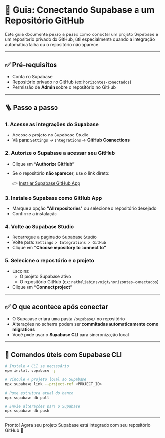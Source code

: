 
# 🚀 Guia: Conectando Supabase a um Repositório GitHub

Este guia documenta passo a passo como conectar um projeto Supabase a um repositório privado do GitHub, útil especialmente quando a integração automática falha ou o repositório não aparece.

---

## ✅ Pré-requisitos

- Conta no Supabase
- Repositório privado no GitHub (ex: `horizontes-conectados`)
- Permissão de **Admin** sobre o repositório no GitHub

---

## 🪜 Passo a passo

### 1. Acesse as integrações do Supabase
- Acesse o projeto no Supabase Studio
- Vá para: `Settings` → `Integrations` → **GitHub Connections**

### 2. Autorize o Supabase a acessar seu GitHub
- Clique em **“Authorize GitHub”**
- Se o repositório **não aparecer**, use o link direto:

  👉 [Instalar Supabase GitHub App](https://github.com/apps/supabase/installations/new)

### 3. Instale o Supabase como GitHub App
- Marque a opção **"All repositories"** ou selecione o repositório desejado
- Confirme a instalação

### 4. Volte ao Supabase Studio
- Recarregue a página do Supabase Studio
- Volte para: `Settings > Integrations > GitHub`
- Clique em **“Choose repository to connect to”**

### 5. Selecione o repositório e o projeto
- Escolha:
  - O projeto Supabase ativo
  - O repositório GitHub (ex: `nathaliabinsvoigt/horizontes-conectados`)
- Clique em **“Connect project”**

---

## ✅ O que acontece após conectar

- O Supabase criará uma pasta `/supabase/` no repositório
- Alterações no schema podem ser **commitadas automaticamente como migrations**
- Você pode usar o **Supabase CLI** para sincronização local

---

## 🔧 Comandos úteis com Supabase CLI

```bash
# Instale o CLI se necessário
npm install supabase -g

# Vincule o projeto local ao Supabase
npx supabase link --project-ref <PROJECT_ID>

# Puxe estrutura atual do banco
npx supabase db pull

# Envie alterações para o Supabase
npx supabase db push
```

---

Pronto! Agora seu projeto Supabase está integrado com seu repositório GitHub 🚀

